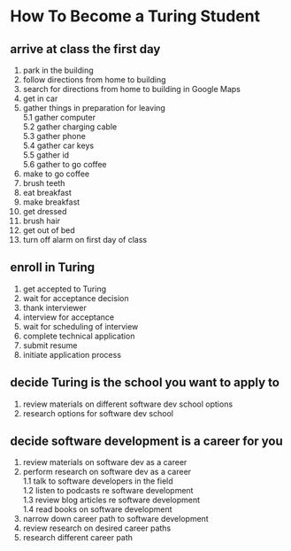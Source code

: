 # How To Become a Turing Student

## arrive at class the first day
  1. park in the building
  2. follow directions from home to building
  3. search for directions from home to building in Google Maps
  4. get in car
  5. gather things in preparation for leaving  
    5.1 gather computer  
    5.2 gather charging cable  
    5.3 gather phone  
    5.4 gather car keys  
    5.5 gather id  
    5.6 gather to go coffee
  6. make to go coffee
  7. brush teeth
  8. eat breakfast
  9. make breakfast
  10. get dressed
  11. brush hair
  12. get out of bed
  13. turn off alarm on first day of class

## enroll in Turing
  1. get accepted to Turing
  2. wait for acceptance decision
  3. thank interviewer
  4. interview for acceptance
  5. wait for scheduling of interview
  6. complete technical application
  7. submit resume
  8. initiate application process

## decide Turing is the school you want to apply to
  1. review materials on different software dev school options
  2. research options for software dev school

## decide software development is a career for you
  1. review materials on software dev as a career
  2. perform research on software dev as a career  
    1.1 talk to software developers in the field  
    1.2 listen to podcasts re software development  
    1.3 review blog articles re software development  
    1.4 read books on software development  
  3. narrow down career path to software development  
  4. review research on desired career paths
  5. research different career path

